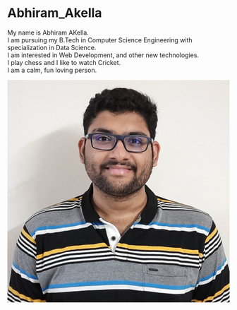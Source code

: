 # Abhiram_Akella
My name is Abhiram AKella.  
I am pursuing my B.Tech in Computer Science Engineering with specialization in Data Science.  
I am interested in Web Development, and other new technologies.  
I play chess and I like to watch Cricket.  
I am a calm, fun loving person.  

![image](myimage.jpeg)  

